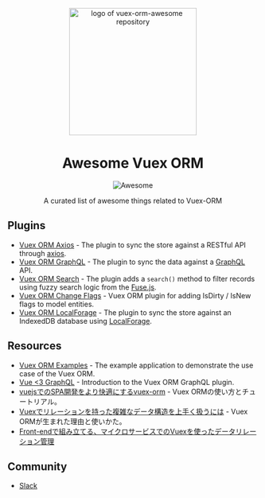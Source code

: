 <p align="center">
  <img width="256" src="https://github.com/vuex-orm/awesome-vuex-orm/raw/master/logo-vuex-orm.png" alt="logo of vuex-orm-awesome repository">
</p>

<h1 align="center">Awesome Vuex ORM</h1>

<p align="center"><img src="https://cdn.rawgit.com/sindresorhus/awesome/d7305f38d29fed78fa85652e3a63e154dd8e8829/media/badge.svg" alt="Awesome"></p>

<p align="center">A curated list of awesome things related to Vuex-ORM</p>

## Plugins

- [Vuex ORM Axios](https://github.com/vuex-orm/vuex-orm-axios) - The plugin to sync the store against a RESTful API through [axios](https://github.com/axios/axios).
- [Vuex ORM GraphQL](https://github.com/vuex-orm/vuex-orm-graphql) - The plugin to sync the data against a [GraphQL](https://graphql.org) API.
- [Vuex ORM Search](https://github.com/vuex-orm/plugin-search) - The plugin adds a `search()` method to filter records using fuzzy search logic from the [Fuse.js](http://fusejs.io).
- [Vuex ORM Change Flags](https://github.com/vuex-orm/plugin-change-flags) - Vuex ORM plugin for adding IsDirty / IsNew flags to model entities.
- [Vuex ORM LocalForage](https://github.com/eldomagan/vuex-orm-localforage) - The plugin to sync the store against an IndexedDB database using [LocalForage](https://github.com/localForage/localForage).

## Resources

- [Vuex ORM Examples](https://github.com/vuex-orm/vuex-orm-examples) - The example application to demonstrate the use case of the Vuex ORM.
- [Vue \<3 GraphQL](https://dev.to/phortx/vue-3-graphql-kj6) - Introduction to the Vuex ORM GraphQL plugin.
- [vuejsでのSPA開発をより快適にするvuex-orm](https://tech.basicinc.jp/articles/136) - Vuex ORMの使い方とチュートリアル。
- [Vuexでリレーションを持った複雑なデータ構造を上手く扱うには](https://qiita.com/kiaking/items/bcd5360fb3106cf22a81) - Vuex ORMが生まれた理由と使いかた。
- [Front-endで組み立てる、マイクロサービスでのVuexを使ったデータリレーション管理](https://qiita.com/kiaking/items/1cb4ea1b91f35532508b)

## Community

- [Slack](https://join.slack.com/t/vuex-orm/shared_invite/enQtNDQ0NjE3NTgyOTY2LTI0YjE5YmNmMDIxNWZlNmJhM2EyMDg1MDRkODA4YmQwMDU5OWRkZmNhN2RmOTZkZGZkODQxZTRkYjhmYmJiNTY)
